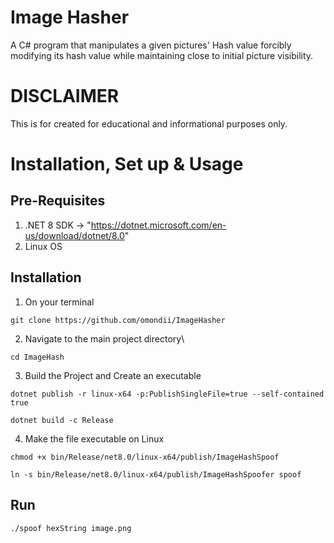 # Image Hasher
A C# program that manipulates a given pictures' Hash value forcibly modifying its hash value while
maintaining close to initial picture visibility.

# DISCLAIMER
This is for created for educational and informational purposes only.

# Installation, Set up & Usage
## Pre-Requisites
1. .NET 8 SDK -> "https://dotnet.microsoft.com/en-us/download/dotnet/8.0"
2. Linux OS

## Installation
1. On your terminal
```Clone this repository
git clone https://github.com/omondii/ImageHasher
```
2. Navigate to the main project directory\
```
cd ImageHash
```
3. Build the Project and Create an executable
```Build the Project
dotnet publish -r linux-x64 -p:PublishSingleFile=true --self-contained true
```
```Create an Executable
dotnet build -c Release
```
4. Make the file executable on Linux
````
chmod +x bin/Release/net8.0/linux-x64/publish/ImageHashSpoof
````
```` Create symbolic link
ln -s bin/Release/net8.0/linux-x64/publish/ImageHashSpoofer spoof
````
## Run
```./spoof hexString image.png```
